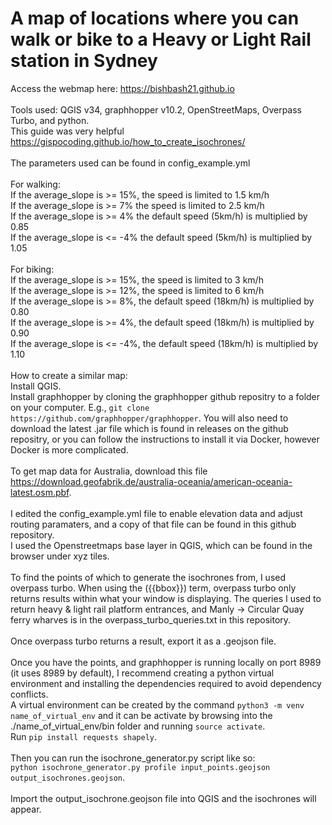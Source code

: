 # A map of locations where you can walk or bike to a Heavy or Light Rail station in Sydney
Access the webmap here: https://bishbash21.github.io <br>
<br>
Tools used: QGIS v34, graphhopper v10.2, OpenStreetMaps, Overpass Turbo, and python.<br>
This guide was very helpful https://gispocoding.github.io/how_to_create_isochrones/<br>
<br>
The parameters used can be found in config_example.yml<br>
<br>
For walking: <br>
If the average_slope is >= 15%, the speed is limited to 1.5 km/h <br>
If the average_slope is >=  7% the speed is limited to 2.5 km/h <br>
If the average_slope is >=  4% the default speed (5km/h) is multiplied by 0.85 <br>
If the average_slope is <= -4% the default speed (5km/h) is multiplied by 1.05 <br>
<br>
For biking: <br>
If the average_slope is >= 15%, the speed is limited to 3 km/h <br>
If the average_slope is >= 12%, the speed is limited to 6 km/h <br>
If the average_slope is >= 8%, the default speed (18km/h) is multiplied by 0.80 <br>
If the average_slope is >= 4%, the default speed (18km/h) is multiplied by 0.90 <br>
If the average_slope is <= -4%, the default speed (18km/h) is multiplied by 1.10 <br>
<br>
How to create a similar map: <br>
Install QGIS. <br>
Install graphhopper by cloning the graphhopper github repositry to a folder on your computer. E.g., ```git clone https://github.com/graphhopper/graphhopper```. You will also need to  download the latest .jar file which is found in releases on the github repositry, or you can follow the instructions to install it via Docker, however Docker is more complicated.<br>
<br>
To get map data for Australia, download this file https://download.geofabrik.de/australia-oceania/american-oceania-latest.osm.pbf. <br>
<br>
I edited the config_example.yml file to enable elevation data and adjust routing paramaters, and a copy of that file can be found in this github repository. <br>
I used the Openstreetmaps base layer in QGIS, which can be found in the browser under xyz tiles. <br>
<br>
To find the points of which to generate the isochrones from, I used overpass turbo. When using the ({{bbox}}) term, overpass turbo only returns results within what your window is displaying. The queries I used to return heavy & light rail platform entrances, and Manly -> Circular Quay ferry wharves is in the overpass_turbo_queries.txt in this repository. <br>
<br>
Once overpass turbo returns a result, export it as a .geojson file. <br>
<br>
Once you have the points, and graphhopper is running locally on port 8989 (it uses 8989 by default), I recommend creating a python virtual environment and installing the dependencies required to avoid dependency conflicts. <br>
A virtual environment can be created by the command ```python3 -m venv name_of_virtual_env``` and it can be activate by browsing into the ./name_of_virtual_env/bin folder and running ```source activate```. <br> 
Run ```pip install requests shapely```. <br>
<br>
Then you can run the isochrone_generator.py script like so: <br>
```python isochrone_generator.py profile input_points.geojson output_isochrones.geojson```. <br>
<br>
Import the output_isochrone.geojson file into QGIS and the isochrones will appear. 
